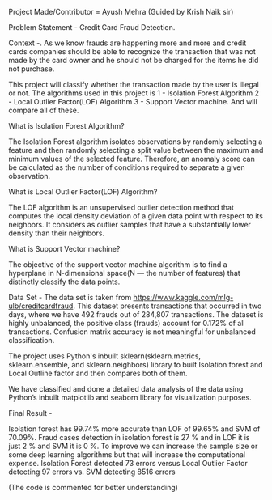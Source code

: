 Project Made/Contributor = Ayush Mehra
(Guided by Krish Naik sir)

Problem Statement - Credit Card Fraud Detection.

Context -.
As we know frauds are happening more and more and credit cards companies should be able to recognize the transaction that was not made by the card owner and he should not be charged for the items he did not purchase.

This project will classify whether the transaction made by the user is illegal or not.
The algorithms used in this project is
1 - Isolation Forest Algorithm
2 - Local Outlier Factor(LOF) Algorithm
3 - Support Vector machine.
And will compare all of these.

What is Isolation Forest Algorithm?

The Isolation Forest algorithm isolates observations by randomly selecting a feature and then randomly selecting a split value between the maximum and minimum values of the selected feature. Therefore, an anomaly score can be calculated as the number of conditions required to separate a given observation.

What is Local Outlier Factor(LOF) Algorithm?

The LOF algorithm is an unsupervised outlier detection method that computes the local density deviation of a given data point with respect to its neighbors. It considers as outlier samples that have a substantially lower density than their neighbors.

What is Support Vector machine?

The objective of the support vector machine algorithm is to find a hyperplane in N-dimensional space(N — the number of features) that distinctly classify the data points.

Data Set - The data set is taken from https://www.kaggle.com/mlg-ulb/creditcardfraud.
This dataset presents transactions that occurred in two days, where we have 492 frauds out of 284,807 transactions. The dataset is highly unbalanced, the positive class (frauds) account for 0.172% of all transactions. Confusion matrix accuracy is not meaningful for unbalanced classification.

The project uses Python's inbuilt sklearn(sklearn.metrics, sklearn.ensemble, and sklearn.neighbors) library to built Isolation forest and Local Outline factor and then compares both of them.

We have classified and done a detailed data analysis of the data using Python’s inbuilt matplotlib and seaborn library for visualization purposes.

Final Result - 

Isolation forest has 99.74% more accurate than LOF of 99.65% and SVM of 70.09%.
Fraud cases detection in isolation forest is 27 % and in LOF it is just 2 %  and SVM it is 0 %.
To improve we can increase the sample size or some deep learning algorithms but that will increase the computational expense. 
Isolation Forest detected 73 errors versus Local Outlier Factor detecting 97 errors vs. SVM detecting 8516 errors

(The code is commented for better understanding)




